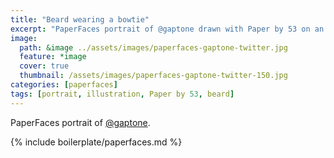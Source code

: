 ```yaml
---
title: "Beard wearing a bowtie"
excerpt: "PaperFaces portrait of @gaptone drawn with Paper by 53 on an iPad."
image: 
  path: &image ../assets/images/paperfaces-gaptone-twitter.jpg 
  feature: *image
  cover: true
  thumbnail: /assets/images/paperfaces-gaptone-twitter-150.jpg
categories: [paperfaces]
tags: [portrait, illustration, Paper by 53, beard]
---
```


PaperFaces portrait of [@gaptone](https://twitter.com/gaptone).

{% include boilerplate/paperfaces.md %}
